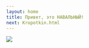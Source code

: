 ```yaml
---
layout: home
title: Привет, это НАВАЛЬНЫЙ!
next: Kropotkin.html
---
```


[![](https://shabbat.lamourism.com/N.jpg)](https://siski.odooism.com/%D0%93%D0%BE%D0%BB%D0%BE%D1%81%D1%83%D0%B9-%D0%B7%D0%B0-%D0%BF%D0%B0%D1%80%D1%82%D0%B8%D1%8E-%D0%AF%D0%91%D0%9B%D0%9E%D0%9A%D0%9E.jpg?debug=300)
